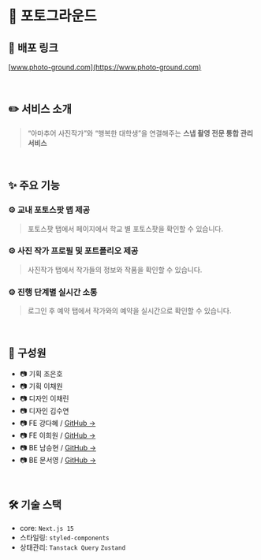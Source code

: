 # 📸 포토그라운드

## 🔗 배포 링크

[www.photo-ground.com](https://www.photo-ground.com)

<br/>

## ✏️ 서비스 소개

> “아마추어 사진작가”와 “행복한 대학생”을 연결해주는 **스냅 촬영 전문 통합 관리 서비스**

<br/>

## ✨ 주요 기능

### ⚙️ 교내 포토스팟 맵 제공

> 포토스팟 탭에서 페이지에서 학교 별 포토스팟을 확인할 수 있습니다.

### ⚙️ 사진 작가 프로필 및 포트폴리오 제공

> 사진작가 탭에서 작가들의 정보와 작품을 확인할 수 있습니다.

### ⚙️ 진행 단계별 실시간 소통

> 로그인 후 예약 탭에서 작가와의 예약을 실시간으로 확인할 수 있습니다.

<br/>

## 🙋 구성원

- 📷 기획 조은호
- 📷 기획 이채원
- 📷 디자인 이채린
- 📷 디자인 김수연
- 📷 FE 강다혜 / [GitHub →](https://github.com/psst54)
- 📷 FE 이희원 / [GitHub →](https://github.com/hiwon-lee)
- 📷 BE 남승현 / [GitHub →](https://github.com/sh0311)
- 📷 BE 문서영 / [GitHub →](https://github.com/seona-moon)

<br/>

## 🛠️ 기술 스택

- core: `Next.js 15`
- 스타일링: `styled-components`
- 상태관리: `Tanstack Query` `Zustand`
